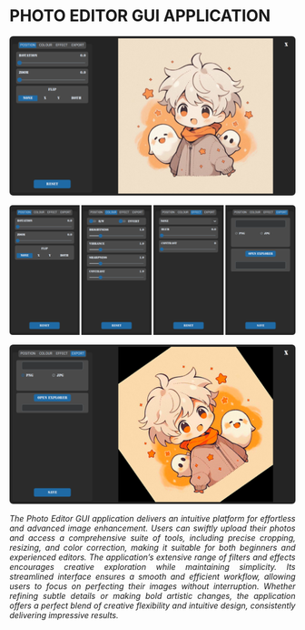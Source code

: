 # PHOTO EDITOR GUI APPLICATION

![](public/EDITOR_OPENING.png)

![](public/EDITOR_EDITING.png)

![](public/EDITOR_RESULT.png)

<p align="justify">
    <em>
        The Photo Editor GUI application delivers an intuitive platform for effortless and advanced image enhancement. Users can swiftly upload their photos and access a comprehensive suite of tools, including precise cropping, resizing, and color correction, making it suitable for both beginners and experienced editors. The application’s extensive range of filters and effects encourages creative exploration while maintaining simplicity. Its streamlined interface ensures a smooth and efficient workflow, allowing users to focus on perfecting their images without interruption. Whether refining subtle details or making bold artistic changes, the application offers a perfect blend of creative flexibility and intuitive design, consistently delivering impressive results.
    </em>
</p>
